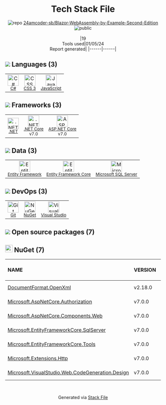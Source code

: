 <!--
&lt;--- Readme.md Snippet without images Start ---&gt;
## Tech Stack
24amcoder-sb/Blazor-WebAssembly-by-Example-Second-Edition is built on the following main stack:

- [.NET](http://www.microsoft.com/net/) – Frameworks (Full Stack)
- [C#](http://csharp.net) – Languages
- [Microsoft SQL Server](http://microsoft.com/sqlserver) – Databases
- [JavaScript](https://developer.mozilla.org/en-US/docs/Web/JavaScript) – Languages
- [Visual Studio](http://msdn.microsoft.com/en-us/vstudio/aa718325.aspx) – Integrated Development Environment
- [Entity Framework](https://docs.microsoft.com/en-us/aspnet/entity-framework) – Object Relational Mapper (ORM)
- [.NET Core](https://docs.microsoft.com/en-us/dotnet/core/) – Frameworks (Full Stack)
- [Entity Framework Core](https://docs.microsoft.com/en-us/ef/core/) – Object Relational Mapper (ORM)
- [ASP.NET Core](docs.microsoft.com/en-us/aspnet/core/) – Frameworks (Full Stack)

Full tech stack [here](/techstack.md)

&lt;--- Readme.md Snippet without images End ---&gt;

&lt;--- Readme.md Snippet with images Start ---&gt;
## Tech Stack
24amcoder-sb/Blazor-WebAssembly-by-Example-Second-Edition is built on the following main stack:

- <img width='25' height='25' src='https://img.stackshare.io/service/1014/IoPy1dce_400x400.png' alt='.NET'/> [.NET](http://www.microsoft.com/net/) – Frameworks (Full Stack)
- <img width='25' height='25' src='https://img.stackshare.io/service/1015/1200px-C_Sharp_wordmark.svg.png' alt='C#'/> [C#](http://csharp.net) – Languages
- <img width='25' height='25' src='https://img.stackshare.io/service/1027/sql_server.png' alt='Microsoft SQL Server'/> [Microsoft SQL Server](http://microsoft.com/sqlserver) – Databases
- <img width='25' height='25' src='https://img.stackshare.io/service/1209/javascript.jpeg' alt='JavaScript'/> [JavaScript](https://developer.mozilla.org/en-US/docs/Web/JavaScript) – Languages
- <img width='25' height='25' src='https://img.stackshare.io/service/1451/SR2hUhQN.png' alt='Visual Studio'/> [Visual Studio](http://msdn.microsoft.com/en-us/vstudio/aa718325.aspx) – Integrated Development Environment
- <img width='25' height='25' src='https://img.stackshare.io/service/3251/no-img-open-source.png' alt='Entity Framework'/> [Entity Framework](https://docs.microsoft.com/en-us/aspnet/entity-framework) – Object Relational Mapper (ORM)
- <img width='25' height='25' src='https://img.stackshare.io/service/6403/default_91fc1f0ee315262794273aa1387eaf8fed8436e6.png' alt='.NET Core'/> [.NET Core](https://docs.microsoft.com/en-us/dotnet/core/) – Frameworks (Full Stack)
- <img width='25' height='25' src='https://img.stackshare.io/service/10254/no-img-open-source.png' alt='Entity Framework Core'/> [Entity Framework Core](https://docs.microsoft.com/en-us/ef/core/) – Object Relational Mapper (ORM)
- <img width='25' height='25' src='https://img.stackshare.io/service/11331/asp.net-core.png' alt='ASP.NET Core'/> [ASP.NET Core](docs.microsoft.com/en-us/aspnet/core/) – Frameworks (Full Stack)

Full tech stack [here](/techstack.md)

&lt;--- Readme.md Snippet with images End ---&gt;
-->
<div align="center">

# Tech Stack File
![](https://img.stackshare.io/repo.svg "repo") [24amcoder-sb/Blazor-WebAssembly-by-Example-Second-Edition](https://github.com/24amcoder-sb/Blazor-WebAssembly-by-Example-Second-Edition)![](https://img.stackshare.io/public_badge.svg "public")
<br/><br/>
|19<br/>Tools used|01/05/24 <br/>Report generated|
|------|------|
</div>

## <img src='https://img.stackshare.io/languages.svg'/> Languages (3)
<table><tr>
  <td align='center'>
  <img width='36' height='36' src='https://img.stackshare.io/service/1015/1200px-C_Sharp_wordmark.svg.png' alt='C#'>
  <br>
  <sub><a href="http://csharp.net">C#</a></sub>
  <br>
  <sub></sub>
</td>

<td align='center'>
  <img width='36' height='36' src='https://img.stackshare.io/service/6727/css.png' alt='CSS 3'>
  <br>
  <sub><a href="https://developer.mozilla.org/en-US/docs/Web/CSS/CSS3">CSS 3</a></sub>
  <br>
  <sub></sub>
</td>

<td align='center'>
  <img width='36' height='36' src='https://img.stackshare.io/service/1209/javascript.jpeg' alt='JavaScript'>
  <br>
  <sub><a href="https://developer.mozilla.org/en-US/docs/Web/JavaScript">JavaScript</a></sub>
  <br>
  <sub></sub>
</td>

</tr>
</table>

## <img src='https://img.stackshare.io/frameworks.svg'/> Frameworks (3)
<table><tr>
  <td align='center'>
  <img width='36' height='36' src='https://img.stackshare.io/service/1014/IoPy1dce_400x400.png' alt='.NET'>
  <br>
  <sub><a href="http://www.microsoft.com/net/">.NET</a></sub>
  <br>
  <sub></sub>
</td>

<td align='center'>
  <img width='36' height='36' src='https://img.stackshare.io/service/6403/default_91fc1f0ee315262794273aa1387eaf8fed8436e6.png' alt='.NET Core'>
  <br>
  <sub><a href="https://docs.microsoft.com/en-us/dotnet/core/">.NET Core</a></sub>
  <br>
  <sub>v7.0</sub>
</td>

<td align='center'>
  <img width='36' height='36' src='https://img.stackshare.io/service/11331/asp.net-core.png' alt='ASP.NET Core'>
  <br>
  <sub><a href="docs.microsoft.com/en-us/aspnet/core/">ASP.NET Core</a></sub>
  <br>
  <sub>v7.0</sub>
</td>

</tr>
</table>

## <img src='https://img.stackshare.io/databases.svg'/> Data (3)
<table><tr>
  <td align='center'>
  <img width='36' height='36' src='https://img.stackshare.io/service/3251/no-img-open-source.png' alt='Entity Framework'>
  <br>
  <sub><a href="https://docs.microsoft.com/en-us/aspnet/entity-framework">Entity Framework</a></sub>
  <br>
  <sub></sub>
</td>

<td align='center'>
  <img width='36' height='36' src='https://img.stackshare.io/service/10254/no-img-open-source.png' alt='Entity Framework Core'>
  <br>
  <sub><a href="https://docs.microsoft.com/en-us/ef/core/">Entity Framework Core</a></sub>
  <br>
  <sub></sub>
</td>

<td align='center'>
  <img width='36' height='36' src='https://img.stackshare.io/service/1027/sql_server.png' alt='Microsoft SQL Server'>
  <br>
  <sub><a href="http://microsoft.com/sqlserver">Microsoft SQL Server</a></sub>
  <br>
  <sub></sub>
</td>

</tr>
</table>

## <img src='https://img.stackshare.io/devops.svg'/> DevOps (3)
<table><tr>
  <td align='center'>
  <img width='36' height='36' src='https://img.stackshare.io/service/1046/git.png' alt='Git'>
  <br>
  <sub><a href="http://git-scm.com/">Git</a></sub>
  <br>
  <sub></sub>
</td>

<td align='center'>
  <img width='36' height='36' src='https://img.stackshare.io/service/2637/6I3oEOP4_400x400.jpg' alt='NuGet'>
  <br>
  <sub><a href="https://www.nuget.org/">NuGet</a></sub>
  <br>
  <sub></sub>
</td>

<td align='center'>
  <img width='36' height='36' src='https://img.stackshare.io/service/1451/SR2hUhQN.png' alt='Visual Studio'>
  <br>
  <sub><a href="http://msdn.microsoft.com/en-us/vstudio/aa718325.aspx">Visual Studio</a></sub>
  <br>
  <sub></sub>
</td>

</tr>
</table>


## <img src='https://img.stackshare.io/group.svg' /> Open source packages (7)</h2>

## <img width='24' height='24' src='https://img.stackshare.io/service/2637/6I3oEOP4_400x400.jpg'/> NuGet (7)

|NAME|VERSION|LAST UPDATED|LAST UPDATED BY|LICENSE|VULNERABILITIES|
|:------|:------|:------|:------|:------|:------|
|[DocumentFormat.OpenXml](https://www.nuget.org/DocumentFormat.OpenXml)|v2.18.0|11/14/22|Toi B Wright |MIT|N/A|
|[Microsoft.AspNetCore.Authorization](https://www.nuget.org/Microsoft.AspNetCore.Authorization)|v7.0.0|12/05/22|Toi B Wright |Apache-2.0|N/A|
|[Microsoft.AspNetCore.Components.Web](https://www.nuget.org/Microsoft.AspNetCore.Components.Web)|v7.0.0|11/09/22|Toi B Wright |Apache-2.0|N/A|
|[Microsoft.EntityFrameworkCore.SqlServer](https://www.nuget.org/Microsoft.EntityFrameworkCore.SqlServer)|v7.0.0|12/13/22|Toi B Wright |Apache-2.0|N/A|
|[Microsoft.EntityFrameworkCore.Tools](https://www.nuget.org/Microsoft.EntityFrameworkCore.Tools)|v7.0.0|12/13/22|Toi B Wright |Apache-2.0|N/A|
|[Microsoft.Extensions.Http](https://www.nuget.org/Microsoft.Extensions.Http)|v7.0.0|12/13/22|Toi B Wright |Apache-2.0|N/A|
|[Microsoft.VisualStudio.Web.CodeGeneration.Design](https://www.nuget.org/Microsoft.VisualStudio.Web.CodeGeneration.Design)|v7.0.0|12/13/22|Toi B Wright |Apache-2.0|N/A|

<br/>
<div align='center'>

Generated via [Stack File](https://github.com/marketplace/stack-file)
